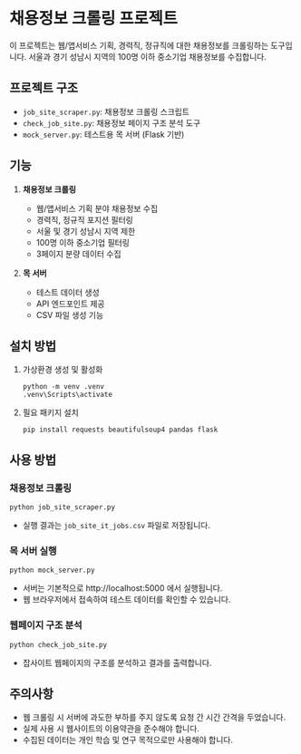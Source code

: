 # 채용정보 크롤링 프로젝트

이 프로젝트는 웹/앱서비스 기획, 경력직, 정규직에 대한 채용정보를 크롤링하는 도구입니다. 서울과 경기 성남시 지역의 100명 이하 중소기업 채용정보를 수집합니다.

## 프로젝트 구조

- `job_site_scraper.py`: 채용정보 크롤링 스크립트
- `check_job_site.py`: 채용정보 페이지 구조 분석 도구
- `mock_server.py`: 테스트용 목 서버 (Flask 기반)

## 기능

1. **채용정보 크롤링**
   - 웹/앱서비스 기획 분야 채용정보 수집
   - 경력직, 정규직 포지션 필터링
   - 서울 및 경기 성남시 지역 제한
   - 100명 이하 중소기업 필터링
   - 3페이지 분량 데이터 수집

2. **목 서버**
   - 테스트 데이터 생성
   - API 엔드포인트 제공
   - CSV 파일 생성 기능

## 설치 방법

1. 가상환경 생성 및 활성화
   ```
   python -m venv .venv
   .venv\Scripts\activate
   ```

2. 필요 패키지 설치
   ```
   pip install requests beautifulsoup4 pandas flask
   ```

## 사용 방법

### 채용정보 크롤링
```
python job_site_scraper.py
```
- 실행 결과는 `job_site_it_jobs.csv` 파일로 저장됩니다.

### 목 서버 실행
```
python mock_server.py
```
- 서버는 기본적으로 http://localhost:5000 에서 실행됩니다.
- 웹 브라우저에서 접속하여 테스트 데이터를 확인할 수 있습니다.

### 웹페이지 구조 분석
```
python check_job_site.py
```
- 잡사이트 웹페이지의 구조를 분석하고 결과를 출력합니다.

## 주의사항

- 웹 크롤링 시 서버에 과도한 부하를 주지 않도록 요청 간 시간 간격을 두었습니다.
- 실제 사용 시 웹사이트의 이용약관을 준수해야 합니다.
- 수집된 데이터는 개인 학습 및 연구 목적으로만 사용해야 합니다.

